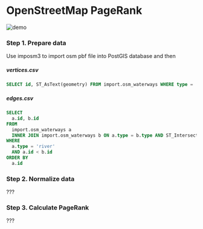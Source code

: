 # OpenStreetMap PageRank

![demo](https://raw.githubusercontent.com/tartakynov/osm-pagerank-scala/master/docs/volga.gif)

### Step 1. Prepare data

Use imposm3 to import osm pbf file into PostGIS database and then

##### vertices.csv
```sql
SELECT id, ST_AsText(geometry) FROM import.osm_waterways WHERE type = 'river' ORDER BY id
```

##### edges.csv
```sql
SELECT
  a.id, b.id
FROM
  import.osm_waterways a
  INNER JOIN import.osm_waterways b ON a.type = b.type AND ST_Intersects(a.geometry, b.geometry)
WHERE
  a.type = 'river'
  AND a.id < b.id
ORDER BY
  a.id
```

### Step 2. Normalize data
???

### Step 3. Calculate PageRank
???
